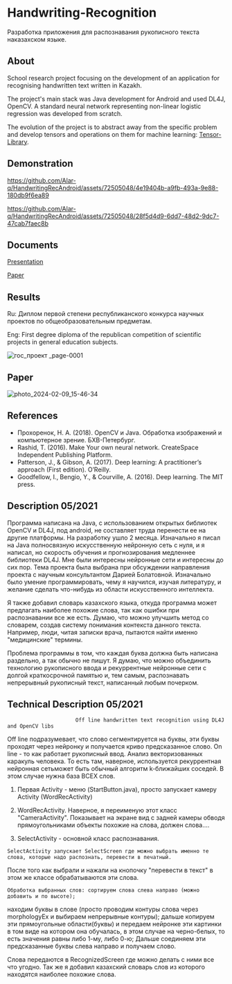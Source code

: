 # Handwriting-Recognition   

Разработка приложения для распознавания рукописного текста наказахском языке.

## About
School research project focusing on the development of an application for recognising handwritten text written in Kazakh.

The project's main stack was Java development for Android and used DL4J, OpenCV. A standard neural network representing non-linear logistic regression was developed from scratch.

The evolution of the project is to abstract away from the specific problem and develop tensors and operations on them for machine learning: [Tensor-Library](https://github.com/Alar-q/Tensor-library).

## Demonstration

https://github.com/Alar-q/HandwritingRecAndroid/assets/72505048/4e19404b-a9fb-493a-9e88-180db9f6ea89

https://github.com/Alar-q/HandwritingRecAndroid/assets/72505048/28f5d4d9-6dd7-48d2-9dc7-47cab7faec8b

## Documents

[Presentation](https://github.com/Alar-q/HandwritingRecAndroid/blob/master/assets/%D0%90%D0%BB%D0%B0%D1%80%20%D0%90%D0%BA%D0%B8%D0%BB%D1%8C%D0%B1%D0%B5%D0%BA%D0%BE%D0%B2%20%D0%BF%D1%80%D0%BE%D0%B5%D0%BA%D1%821.pdf)

[Paper](https://github.com/Alar-q/HandwritingRecAndroid/blob/master/assets/%D0%BF%D1%80%D0%BE%D0%B5%D0%BA%D1%82%D0%90%D0%BB%D0%B0%D1%80.docx)

## Results

Ru: Диплом первой степени республиканского конкурса научных проектов по общеобразовательным предметам.

Eng: First degree diploma of the republican competition of scientific projects in general education subjects.

![гос_проект _page-0001](https://github.com/Alar-q/HandwritingRecAndroid/assets/72505048/e45bc32b-3a26-4a47-84e1-d2f5a625f1bd)


## Paper

![photo_2024-02-09_15-46-34](https://github.com/Alar-q/Handwriting-Recognition/assets/72505048/1ab223ee-5c84-4734-b686-5a60ee3ea5e9)


## References
- Прохоренок, Н. А. (2018). OpenCV и Java. Обработка изображений и компьютерное зрение. БХВ-Петербург.
- Rashid, T. (2016). Make Your own neural network. CreateSpace Independent Publishing Platform.
- Patterson, J., & Gibson, A. (2017). Deep learning: A practitioner’s approach (First edition). O’Reilly.
- Goodfellow, I., Bengio, Y., & Courville, A. (2016). Deep learning. The MIT press.


## Description 05/2021
Программа написана на Java, с использованием открытых библиотек OpenCV и DL4J, под android, не составляет труда перенести ее на другие платформы.  На разработку ушло 2 месяца. Изначально я писал на Java полносвязную искусственную нейронную сеть с нуля, и я написал, но скорость обучения и прогнозирования медленнее библиотеки DL4J. Мне были интересны нейронные сети и интересны до сих пор. Тема проекта была выбрана при обсуждении направления проекта с научным консультантом Дарией Болатовной.  Изначально было умение программировать, чему я научился, изучая литературу, и желание сделать что-нибудь из области искусственного интеллекта.  

Я также добавил словарь казахского языка, откуда программа может предлагать наиболее похожие слова, так как ошибки при распознавании все же есть. Думаю, что можно улучшить метод со словарем, создав систему понимания контекста данного текста. Например, люди, читая записки врача, пытаются найти именно "медицинские" термины.

Проблема программы в том, что каждая буква должна быть написана раздельно, а так обычно не пишут. Я думаю, что можно объединить технологию рукописного ввода и рекуррентные нейронные сети с долгой краткосрочной памятью и, тем самым, распознавать непрерывный рукописный текст, написанный любым почерком.



## Technical Description 05/2021
                          Off line handwritten text recognition using DL4J and OpenCV libs
                          
Off line подразумевает, что слово сегментируется на буквы, эти буквы проходят через нейронку и получается криво предсказанное слово.
On line - то как работает рукописный ввод. Анализ векторизованных каракуль человека. То есть там, наверное, используется рекуррентная 
нейронная сетьможет быть обычный алгоритм k-ближайших соседей. В этом случае нужна база ВСЕХ слов. 
                          
  1) Первая Activity - меню (StartButton.java), просто запускает камеру Activity (WordRecActivity)
  
  2) WordRecActivity. Наверное, я переименую этот класс "CameraActivity". Показывает на экране вид с задней камеры обводя 
прямоугольниками объекты похожие на слова, должен слова....

  3) SelectActivity - основной класс распознавания.
  
    SelectActivity запускает SelectScreen где можно выбрать именно те слова, которые надо распознать, перевести в печатный. 
После того как выбрали и нажали на кнопочку "перевести в текст" в этом же классе обрабатываются
эти слова. 

    Обработка выбранных слов: сортируем слова слева направо (можно добавить и по высоте);
находим буквы в слове (просто проводим контуры слова через morphologyEx и выбираем непрерывные контуры);
дальше копируем эти прямоугольные области(буквы) и передаем нейронке эти картинки в том виде на котором она обучалась, в этом случае 
на черно-белых, то есть значения равны либо 1-му, либо 0-ю; 
Дальше соединяем эти предсказанные буквы слева направо и получаем слово.

Слова передаются в RecognizedScreen где можно делать с ними все что угодно. Так же я добавил казахский словарь слов из которого 
находятся наиболее похожие слова.


